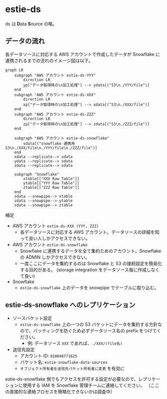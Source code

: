 # estie-ds

ds は **D**ata **S**ource の略。

## データの流れ

各データソースに対応する AWS アカウントで作成したデータが Snowflake に連携されるまでの流れのイメージ図は以下。

```mermaid
graph LR
    subgraph "AWS アカウント estie-ds-YYY"
        direction LR
        yp["データ取得時の\n加工処理"] --> ydata[("S3\n./YYY/file")]
    end
    subgraph "AWS アカウント estie-ds-XXX"
        direction LR
        xp["データ取得時の\n加工処理"] --> xdata[("S3\n./XXX/file")]
    end
    subgraph "AWS アカウント estie-ds-ZZZ"
        direction LR
        zp["データ取得時の\n加工処理"] --> zdata[("S3\n./ZZZ/file")]
    end

    subgraph "AWS アカウント estie-ds-snowflake"
        sdata[("snowflake 連携用 S3\n./XXX/file\n./YYY/file\n./ZZZ/file")]
    end
    xdata --replicate--> sdata
    ydata --replicate--> sdata
    zdata --replicate--> sdata

    subgraph "Snowflake"
        xtable[["XXX Raw Table"]]
        ytable[["YYY Raw Table"]]
        ztable[["ZZZ Raw Table"]]
    end
    sdata --snowpipe--> xtable
    sdata --snowpipe--> ytable
    sdata --snowpipe--> ztable
```

補足

- AWS アカウント `estie-ds-XXX (YYY, ZZZ)`
    - 各データソースに対応する AWS アカウント。データソースの詳細を知って良い人しかアクセスできない。
- AWS アカウント `estie-ds-snowflake`
    - Snowflake に連携するデータを全て集約ためのアカウント。Snowflake の ADMIN しかアクセスできない。
    - 一度ここにデータを集約するのは Snowflake と S3 の接続設定を簡易化する目的がある。 (storage integration をデータソース毎に作成しなくて良い)
- Snowflake
    - `estie-ds-snowflake` 上のデータを snowpipe でテーブルに取り込む。

## estie-ds-snowflake へのレプリケーション

- ソースバケット設定
    - `estie-ds-snowflake` 上の一つの S3 バケットにデータを集約する方針なので、バッティングを防ぐため必ずデータソース名の prefix をつけてください。
        - 例: データソース `XXX` であれば、`./XXX/(file名)`
- 送信先設定
    - アカウント ID: `818046771625`
    - バケット名: `estie-snowflake-data-sources`
    - `オブジェクト所有者を送信先バケット所有者に変更` を有効に

estie-ds-snowflake 側でもアクセスを許可する設定が必要なので、レプリケーションに使用する IAM を Snowflake 管理チームに連絡してください。
（ここの直接的な連絡プロセスを簡略化できないかは調査中）

<!--
## Hi there 👋

**Here are some ideas to get you started:**

🙋‍♀️ A short introduction - what is your organization all about?
🌈 Contribution guidelines - how can the community get involved?
👩‍💻 Useful resources - where can the community find your docs? Is there anything else the community should know?
🍿 Fun facts - what does your team eat for breakfast?
🧙 Remember, you can do mighty things with the power of [Markdown](https://docs.github.com/github/writing-on-github/getting-started-with-writing-and-formatting-on-github/basic-writing-and-formatting-syntax)
-->
